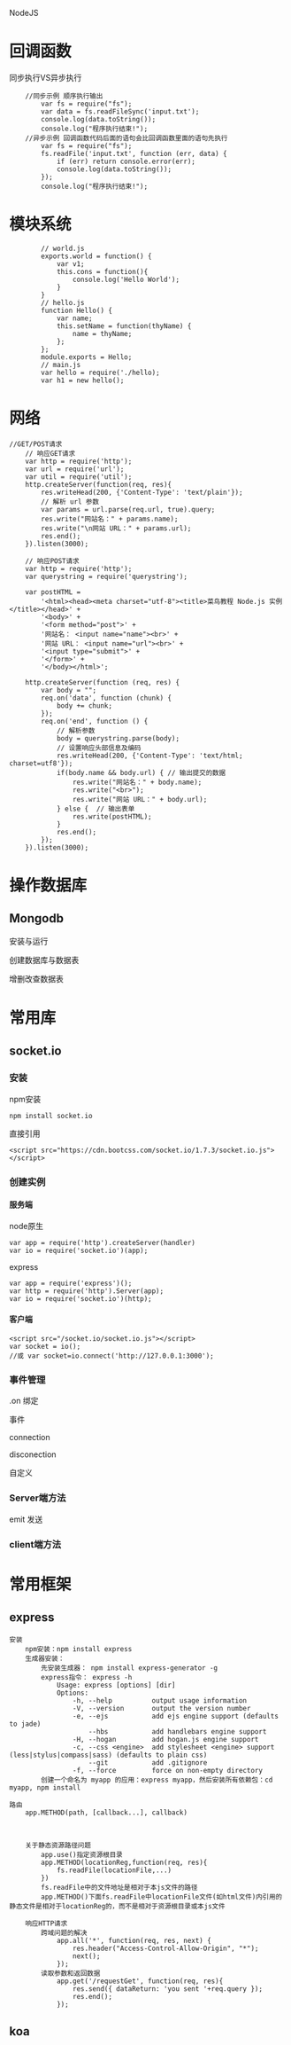 NodeJS







# 回调函数



同步执行VS异步执行

        //同步示例 顺序执行输出
            var fs = require("fs");
            var data = fs.readFileSync('input.txt');
            console.log(data.toString());
            console.log("程序执行结束!");
        //异步示例 回调函数代码后面的语句会比回调函数里面的语句先执行
            var fs = require("fs");
            fs.readFile('input.txt', function (err, data) {
                if (err) return console.error(err);
                console.log(data.toString());
            });
            console.log("程序执行结束!");


# 模块系统

            // world.js
            exports.world = function() {
                var v1;
                this.cons = function(){
                    console.log('Hello World');
                }                
            }
            // hello.js
            function Hello() { 
                var name; 
                this.setName = function(thyName) { 
                    name = thyName; 
                }; 
            }; 
            module.exports = Hello;
            // main.js
            var hello = require('./hello);
            var h1 = new hello();




# 网络



    //GET/POST请求
        // 响应GET请求
        var http = require('http');
        var url = require('url');
        var util = require('util');        
        http.createServer(function(req, res){
            res.writeHead(200, {'Content-Type': 'text/plain'});        
            // 解析 url 参数
            var params = url.parse(req.url, true).query;
            res.write("网站名：" + params.name);
            res.write("\n网站 URL：" + params.url);
            res.end();        
        }).listen(3000);
    
        // 响应POST请求
        var http = require('http');
        var querystring = require('querystring');
        
        var postHTML = 
            '<html><head><meta charset="utf-8"><title>菜鸟教程 Node.js 实例</title></head>' +
            '<body>' +
            '<form method="post">' +
            '网站名： <input name="name"><br>' +
            '网站 URL： <input name="url"><br>' +
            '<input type="submit">' +
            '</form>' +
            '</body></html>';
        
        http.createServer(function (req, res) {
            var body = "";
            req.on('data', function (chunk) {
                body += chunk;
            });
            req.on('end', function () {
                // 解析参数
                body = querystring.parse(body);
                // 设置响应头部信息及编码
                res.writeHead(200, {'Content-Type': 'text/html; charset=utf8'});
                if(body.name && body.url) { // 输出提交的数据
                    res.write("网站名：" + body.name);
                    res.write("<br>");
                    res.write("网站 URL：" + body.url);
                } else {  // 输出表单
                    res.write(postHTML);
                }
                res.end();
            });
        }).listen(3000);




# 操作数据库



## Mongodb

安装与运行

创建数据库与数据表

增删改查数据表



# 常用库



## socket.io

### 安装

npm安装       

```
npm install socket.io
```

直接引用 

```
<script src="https://cdn.bootcss.com/socket.io/1.7.3/socket.io.js"></script>
```



### 创建实例

#### 服务端

node原生

    var app = require('http').createServer(handler)
    var io = require('socket.io')(app);


express

    var app = require('express')();
    var http = require('http').Server(app);
    var io = require('socket.io')(http);


#### 客户端

```
<script src="/socket.io/socket.io.js"></script>
var socket = io();
//或 var socket=io.connect('http://127.0.0.1:3000');
```



### 事件管理

.on     绑定

事件

connection

disconection

自定义



### Server端方法

emit    发送



### client端方法







# 常用框架



## express



    安装
        npm安装：npm install express
        生成器安装：
            先安装生成器： npm install express-generator -g
            express指令： express -h
                Usage: express [options] [dir]
                Options:
                    -h, --help          output usage information
                    -V, --version       output the version number
                    -e, --ejs           add ejs engine support (defaults to jade)
                        --hbs           add handlebars engine support
                    -H, --hogan         add hogan.js engine support
                    -c, --css <engine>  add stylesheet <engine> support (less|stylus|compass|sass) (defaults to plain css)
                        --git           add .gitignore
                    -f, --force         force on non-empty directory
            创建一个命名为 myapp 的应用：express myapp，然后安装所有依赖包：cd myapp, npm install
    
    路由
        app.METHOD(path, [callback...], callback)



        关于静态资源路径问题
            app.use()指定资源根目录
            app.METHOD(locationReg,function(req, res){
                fs.readFile(locationFile,...)
            })
            fs.readFile中的文件地址是相对于本js文件的路径
            app.METHOD()下面fs.readFile中locationFile文件(如html文件)内引用的静态文件是相对于locationReg的，而不是相对于资源根目录或本js文件
    
        响应HTTP请求
            跨域问题的解决
                app.all('*', function(req, res, next) {
                    res.header("Access-Control-Allow-Origin", "*");
                    next();
                });
            读取参数和返回数据
                app.get('/requestGet', function(req, res){
                    res.send({ dataReturn: 'you sent '+req.query });
                    res.end();
                });




## koa















